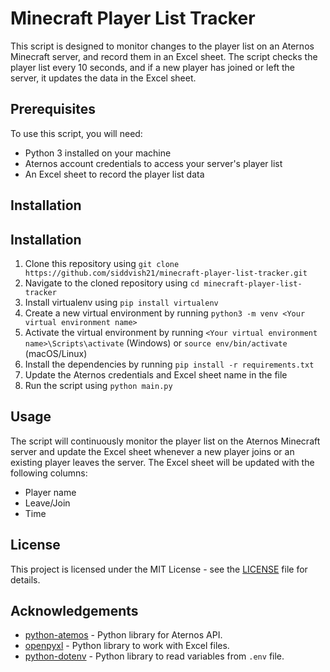 # Minecraft Player List Tracker

This script is designed to monitor changes to the player list on an Aternos Minecraft server, and record them in an Excel sheet. The script checks the player list every 10 seconds, and if a new player has joined or left the server, it updates the data in the Excel sheet.

## Prerequisites

To use this script, you will need:

- Python 3 installed on your machine
- Aternos account credentials to access your server's player list
- An Excel sheet to record the player list data


## Installation

## Installation

1. Clone this repository using `git clone https://github.com/siddvish21/minecraft-player-list-tracker.git`
2. Navigate to the cloned repository using `cd minecraft-player-list-tracker`
3. Install virtualenv using `pip install virtualenv`
4. Create a new virtual environment by running `python3 -m venv <Your virtual environment name>`
5. Activate the virtual environment by running `<Your virtual environment name>\Scripts\activate` (Windows) or `source env/bin/activate` (macOS/Linux)
6. Install the dependencies by running `pip install -r requirements.txt`
7. Update the Aternos credentials and Excel sheet name in the file
8. Run the script using `python main.py`

## Usage

The script will continuously monitor the player list on the Aternos Minecraft server and update the Excel sheet whenever a new player joins or an existing player leaves the server. The Excel sheet will be updated with the following columns:

- Player name
- Leave/Join
- Time

## License

This project is licensed under the MIT License - see the [LICENSE](LICENSE) file for details.

## Acknowledgements

- [python-atemos](https://github.com/aternosorg/python-atemos) - Python library for Aternos API.
- [openpyxl](https://openpyxl.readthedocs.io/) - Python library to work with Excel files.
- [python-dotenv](https://github.com/theskumar/python-dotenv) - Python library to read variables from `.env` file.
